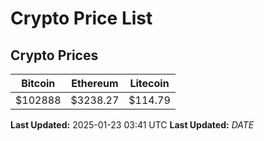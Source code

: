 # Crypto Price List

## Crypto Prices
| Bitcoin | Ethereum | Litecoin |
| ------- | -------- | -------- |
| $102888 | $3238.27 | $114.79 |
**Last Updated:** 2025-01-23 03:41 UTC
**Last Updated:** $DATE$
